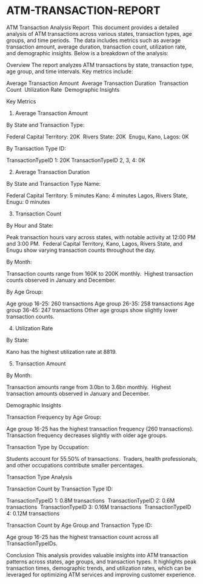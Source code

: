 # ATM-TRANSACTION-REPORT
ATM Transaction Analysis Report ​
This document provides a detailed analysis of ATM transactions across various states, transaction types, age groups, and time periods. ​ The data includes metrics such as average transaction amount, average duration, transaction count, utilization rate, and demographic insights. Below is a breakdown of the analysis:

Overview
The report analyzes ATM transactions by state, transaction type, age group, and time intervals. Key metrics include:

Average Transaction Amount ​
Average Transaction Duration ​
Transaction Count ​
Utilization Rate ​
Demographic Insights ​


Key Metrics
1. Average Transaction Amount

By State and Transaction Type: ​

Federal Capital Territory: 20K ​
Rivers State: 20K ​
Enugu, Kano, Lagos: 0K ​


By Transaction Type ID: ​

TransactionTypeID 1: 20K
TransactionTypeID 2, 3, 4: 0K




2. Average Transaction Duration ​

By State and Transaction Type Name: ​

Federal Capital Territory: 5 minutes
Kano: 4 minutes
Lagos, Rivers State, Enugu: 0 minutes ​




3. Transaction Count ​

By Hour and State: ​

Peak transaction hours vary across states, with notable activity at 12:00 PM and 3:00 PM. ​
Federal Capital Territory, Kano, Lagos, Rivers State, and Enugu show varying transaction counts throughout the day. ​


By Month:

Transaction counts range from 160K to 200K monthly. ​
Highest transaction counts observed in January and December.


By Age Group: ​

Age group 16-25: 260 transactions
Age group 26-35: 258 transactions
Age group 36-45: 247 transactions
Other age groups show slightly lower transaction counts.




4. Utilization Rate

By State: ​

Kano has the highest utilization rate at 8819. ​




5. Transaction Amount

By Month: ​

Transaction amounts range from 3.0bn to 3.6bn monthly. ​
Highest transaction amounts observed in January and December.




Demographic Insights ​

Transaction Frequency by Age Group: ​

Age group 16-25 has the highest transaction frequency (260 transactions).
Transaction frequency decreases slightly with older age groups.


Transaction Type by Occupation:

Students account for 55.50% of transactions. ​
Traders, health professionals, and other occupations contribute smaller percentages. ​




Transaction Type Analysis

Transaction Count by Transaction Type ID: ​

TransactionTypeID 1: 0.8M transactions ​
TransactionTypeID 2: 0.6M transactions ​
TransactionTypeID 3: 0.16M transactions ​
TransactionTypeID 4: 0.12M transactions ​


Transaction Count by Age Group and Transaction Type ID: ​

Age group 16-25 has the highest transaction count across all TransactionTypeIDs.




Conclusion
This analysis provides valuable insights into ATM transaction patterns across states, age groups, and transaction types. ​ It highlights peak transaction times, demographic trends, and utilization rates, which can be leveraged for optimizing ATM services and improving customer experience.

